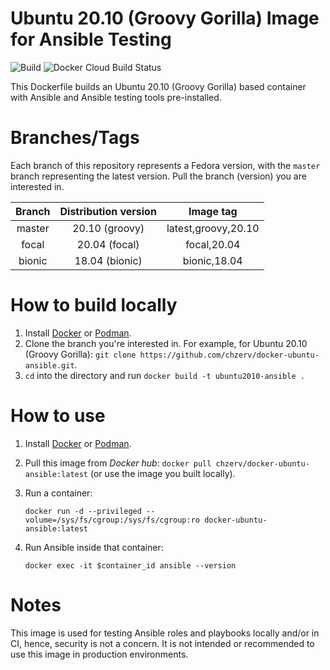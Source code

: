 # Ubuntu 20.10 (Groovy Gorilla) Image for Ansible Testing

![Build](https://github.com/chzerv/docker-ubuntu-ansible/workflows/Build/badge.svg?branch=master)
![Docker Cloud Build Status](https://img.shields.io/docker/cloud/build/chzerv/docker-ubuntu-ansible)

This Dockerfile builds an Ubuntu 20.10 (Groovy Gorilla) based container with Ansible and Ansible 
testing tools pre-installed.

# Branches/Tags

Each branch of this repository represents a Fedora version, with the `master` branch representing the
latest version. Pull the branch (version) you are interested in.

| Branch | Distribution version | Image tag           |
| :----: | :------------------: | :-------:           |
| master | 20.10 (groovy)       | latest,groovy,20.10 |
| focal  | 20.04 (focal)        | focal,20.04         |
| bionic | 18.04 (bionic)       | bionic,18.04        |

# How to build locally

1. Install [Docker](https://docs.docker.com/engine/install/) or [Podman](https://podman.io/getting-started/installation.html).
2. Clone the branch you're interested in. For example, for Ubuntu 20.10 (Groovy Gorilla): `git clone https://github.com/chzerv/docker-ubuntu-ansible.git`.
3. `cd` into the directory and run `docker build -t ubuntu2010-ansible .`

# How to use

1. Install [Docker](https://docs.docker.com/engine/install/) or [Podman](https://podman.io/getting-started/installation.html).
2. Pull this image from _Docker hub_: `docker pull chzerv/docker-ubuntu-ansible:latest` (or use the 
   image you built locally).
3. Run a container:

   ```shell
   docker run -d --privileged --volume=/sys/fs/cgroup:/sys/fs/cgroup:ro docker-ubuntu-ansible:latest
   ```

4. Run Ansible inside that container:

   ```shell
   docker exec -it $container_id ansible --version
   ```

# Notes

This image is used for testing Ansible roles and playbooks locally and/or in CI, hence, security is not
a concern. It is not intended or recommended to use this image in production environments.
